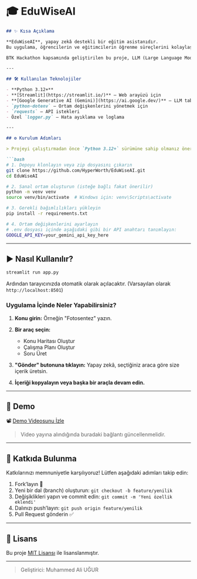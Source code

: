 # 🎓 EduWiseAI
````markdown
## ✨ Kısa Açıklama

**EduWiseAI**, yapay zekâ destekli bir eğitim asistanıdır.  
Bu uygulama, öğrencilerin ve eğitimcilerin öğrenme süreçlerini kolaylaştırmak için geliştirilmiştir. Kullanıcılar; konu haritaları oluşturabilir, günlük kişiselleştirilmiş çalışma planları hazırlayabilir ve seçtikleri konulara özel pratik sorular üretebilir.

BTK Hackathon kapsamında geliştirilen bu proje, LLM (Large Language Model) teknolojisinin eğitime entegrasyonu üzerine odaklanmaktadır.

---

## 🛠 Kullanılan Teknolojiler

- **Python 3.12+**
- **[Streamlit](https://streamlit.io/)** – Web arayüzü için
- **[Google Generative AI (Gemini)](https://ai.google.dev/)** – LLM tabanlı içerik üretimi
- `python-dotenv` – Ortam değişkenlerini yönetmek için
- `requests` – API istekleri
- Özel `logger.py` – Hata ayıklama ve loglama

---

## ⚙️ Kurulum Adımları

> Projeyi çalıştırmadan önce `Python 3.12+` sürümüne sahip olmanız önerilir.

```bash
# 1. Depoyu klonlayın veya zip dosyasını çıkarın
git clone https://github.com/HyperWorth/EduWiseAI.git
cd EduWiseAI

# 2. Sanal ortam oluşturun (isteğe bağlı fakat önerilir)
python -m venv venv
source venv/bin/activate  # Windows için: venv\Scripts\activate

# 3. Gerekli bağımlılıkları yükleyin
pip install -r requirements.txt

# 4. Ortam değişkenlerini ayarlayın
# .env dosyası içinde aşağıdaki gibi bir API anahtarı tanımlayın:
GOOGLE_API_KEY=your_gemini_api_key_here
````

---

## ▶️ Nasıl Kullanılır?

```bash
streamlit run app.py
```

Ardından tarayıcınızda otomatik olarak açılacaktır. (Varsayılan olarak `http://localhost:8501`)

### Uygulama İçinde Neler Yapabilirsiniz?

1. **Konu girin:** Örneğin "Fotosentez" yazın.
2. **Bir araç seçin:**

   * Konu Haritası Oluştur
   * Çalışma Planı Oluştur
   * Soru Üret
3. **"Gönder" butonuna tıklayın:** Yapay zekâ, seçtiğiniz araca göre size içerik üretsin.
4. **İçeriği kopyalayın veya başka bir araçla devam edin.**

---

## 🎥 Demo

📽 [Demo Videosunu İzle](demo-linki-buraya)

> Video yayına alındığında buradaki bağlantı güncellenmelidir.

---

## 🤝 Katkıda Bulunma

Katkılarınızı memnuniyetle karşılıyoruz!
Lütfen aşağıdaki adımları takip edin:

1. Fork’layın 🍴
2. Yeni bir dal (branch) oluşturun: `git checkout -b feature/yenilik`
3. Değişiklikleri yapın ve commit edin: `git commit -m 'Yeni özellik eklendi'`
4. Dalınızı push’layın: `git push origin feature/yenilik`
5. Pull Request gönderin ✅

---

## 📄 Lisans

Bu proje [MIT Lisansı](LICENSE) ile lisanslanmıştır.

---

> Geliştirici: Muhammed Ali UĞUR

```

